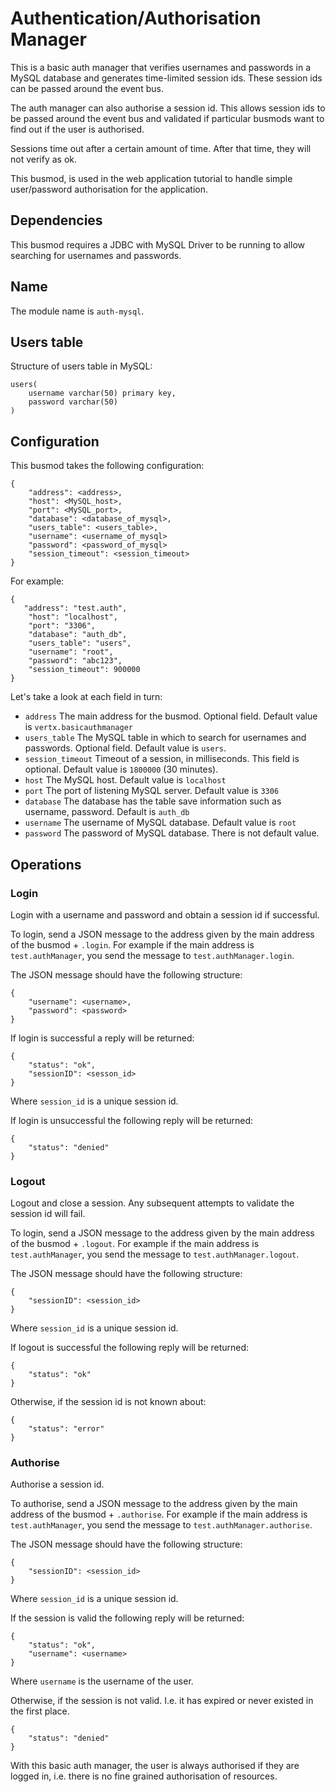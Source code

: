# Authentication/Authorisation Manager

This is a basic auth manager that verifies usernames and passwords in a MySQL database and generates time-limited session ids. These session ids can be passed around the event bus.

The auth manager can also authorise a session id. This allows session ids to be passed around the event bus and validated if particular busmods want to find out if the user is authorised.

Sessions time out after a certain amount of time. After that time, they will not verify as ok.

This busmod, is used in the web application tutorial to handle simple user/password authorisation for the application.

## Dependencies

This busmod requires a JDBC with MySQL Driver to be running to allow searching for usernames and passwords.

## Name

The module name is `auth-mysql`.

## Users table
Structure of users table in MySQL:

    users(
        username varchar(50) primary key,
        password varchar(50)
    )
    

## Configuration

This busmod takes the following configuration:

    {
        "address": <address>,
        "host": <MySQL_host>,
        "port": <MySQL_port>,
        "database": <database_of_mysql>,
        "users_table": <users_table>,
        "username": <username_of_mysql>
        "password": <password_of_mysql>
        "session_timeout": <session_timeout>   
    }
    
For example:

    {
       "address": "test.auth",
        "host": "localhost",
        "port": "3306",
        "database": "auth_db",
        "users_table": "users",
        "username": "root",
        "password": "abc123",
        "session_timeout": 900000 
    }        
    
Let's take a look at each field in turn:

* `address` The main address for the busmod. Optional field. Default value is `vertx.basicauthmanager`
* `users_table` The MySQL table in which to search for usernames and passwords. Optional field. Default value is `users`.
* `session_timeout` Timeout of a session, in milliseconds. This field is optional. Default value is `1800000` (30 minutes).
* `host` The MySQL host. Default value is `localhost`
* `port` The port of listening MySQL server. Default value is `3306`
* `database` The database has the table save information such as username, password. Default is `auth_db`
* `username` The username of MySQL database. Default value is `root`
* `password` The password of MySQL database. There is not default value.


## Operations

### Login

Login with a username and password and obtain a session id if successful.

To login, send a JSON message to the address given by the main address of the busmod + `.login`. For example if the main address is `test.authManager`, you send the message to `test.authManager.login`.

The JSON message should have the following structure:

    {
        "username": <username>,
        "password": <password>
    }
    
If login is successful a reply will be returned:

    {
        "status": "ok",
        "sessionID": <sesson_id>    
    }
    
Where `session_id` is a unique session id.

If login is unsuccessful the following reply will be returned:

    {
        "status": "denied"    
    }
    
### Logout

Logout and close a session. Any subsequent attempts to validate the session id will fail.

To login, send a JSON message to the address given by the main address of the busmod + `.logout`. For example if the main address is `test.authManager`, you send the message to `test.authManager.logout`.

The JSON message should have the following structure:

    {
        "sessionID": <session_id>
    }   
    
Where `session_id` is a unique session id. 
 
If logout is successful the following reply will be returned:

    {
        "status": "ok"    
    } 
    
Otherwise, if the session id is not known about:

    {
        "status": "error"    
    }   
    
### Authorise

Authorise a session id.

To authorise, send a JSON message to the address given by the main address of the busmod + `.authorise`. For example if the main address is `test.authManager`, you send the message to `test.authManager.authorise`.

The JSON message should have the following structure:

    {
        "sessionID": <session_id>
    }   
    
Where `session_id` is a unique session id. 
 
If the session is valid the following reply will be returned:

    {
        "status": "ok",
        "username": <username>    
    } 
    
Where `username` is the username of the user.    
    
Otherwise, if the session is not valid. I.e. it has expired or never existed in the first place.

    {
        "status": "denied"    
    }

With this basic auth manager, the user is always authorised if they are logged in, i.e. there is no fine grained authorisation of resources.
